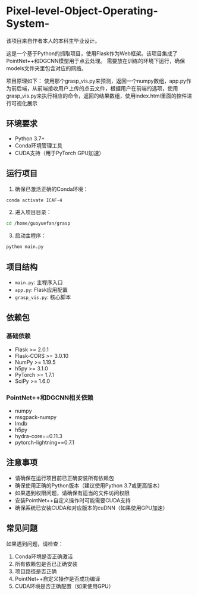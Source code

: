# Pixel-level-Object-Operating-System-

该项目来自作者本人的本科生毕业设计。

这是一个基于Python的抓取项目，使用Flask作为Web框架。该项目集成了PointNet++和DGCNN模型用于点云处理。
需要放在训练的环境下运行，确保models文件夹里包含对应的网络。

项目原理如下：
使用那个grasp_vis.py来预测，返回一个numpy数组，app.py作为前后端，从前端接收用户上传的点云文件，根据用户在前端的选项，使用grasp_vis.py来执行相应的命令，返回的结果数组，使用index.html里面的控件进行可视化展示

## 环境要求
- Python 3.7+
- Conda环境管理工具
- CUDA支持（用于PyTorch GPU加速）

## 运行项目

1. 确保已激活正确的Conda环境：
```bash
conda activate ICAF-4
```

2. 进入项目目录：
```bash
cd /home/guoyuefan/grasp
```

3. 启动主程序：
```bash
python main.py
```

## 项目结构

- `main.py`: 主程序入口
- `app.py`: Flask应用配置
- `grasp_vis.py`: 核心脚本

## 依赖包

### 基础依赖
- Flask >= 2.0.1
- Flask-CORS >= 3.0.10
- NumPy >= 1.19.5
- h5py >= 3.1.0
- PyTorch >= 1.7.1
- SciPy >= 1.6.0

### PointNet++和DGCNN相关依赖
- numpy
- msgpack-numpy
- lmdb
- h5py
- hydra-core==0.11.3
- pytorch-lightning==0.7.1

## 注意事项

- 请确保在运行项目前已正确安装所有依赖包
- 确保使用正确的Python版本（建议使用Python 3.7或更高版本）
- 如果遇到权限问题，请确保有适当的文件访问权限
- 安装PointNet++自定义操作时可能需要CUDA支持
- 确保系统已安装CUDA和对应版本的cuDNN（如果使用GPU加速）

## 常见问题

如果遇到问题，请检查：
1. Conda环境是否正确激活
2. 所有依赖包是否已正确安装
3. 项目路径是否正确
4. PointNet++自定义操作是否成功编译
5. CUDA环境是否正确配置（如果使用GPU）


